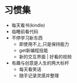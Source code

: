 # 习惯集

- 每天看书(kindle)
- 临睡前看代码
- 不停学习新东西
  - 即使用不上,只是保持能力
  - get新编程技能
  - 新的交互界面 | 好看的视频
- 有趣与创意是人生的两大标杆
  - 每天看笑话
  - 随手记录灵感并整理
